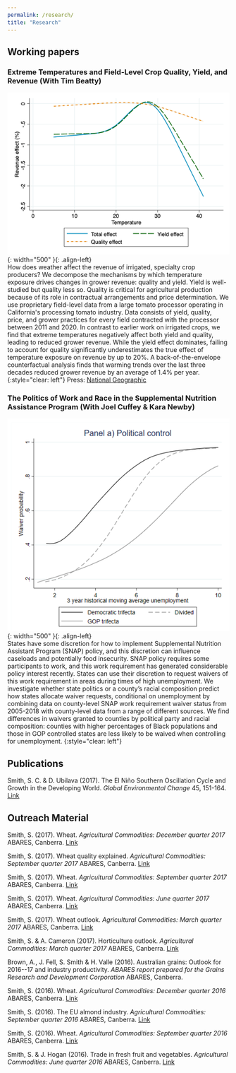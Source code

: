 ```yaml
---
permalink: /research/
title: "Research"
---
```


## Working papers

### Extreme Temperatures and Field-Level Crop Quality, Yield, and Revenue (With Tim Beatty)
![](../assets/Quality.png){: width="500" }{: .align-left}  
How does weather affect the revenue of irrigated, specialty crop producers? We decompose the mechanisms by which temperature exposure drives changes in grower revenue: quality and yield. Yield is well-studied but quality less so. Quality is critical for agricultural production because of its role in contractual arrangements and price determination. We use proprietary field-level data from a large tomato processor operating in California's processing tomato industry. Data consists of yield, quality, price, and grower practices for every field contracted with the processor between 2011 and 2020. In contrast to earlier work on irrigated crops, we find that extreme temperatures negatively affect both yield and quality, leading to reduced grower revenue. While the yield effect dominates, failing to account for quality significantly underestimates the true effect of temperature exposure on revenue by up to 20%. A back-of-the-envelope counterfactual analysis finds that warming trends over the last three decades reduced grower revenue by an average of 1.4% per year.
{:style="clear: left"}
Press: [National Geographic](https://www.nationalgeographic.com/environment/article/climate-change-is-coming-for-your-pizza-sauce)

### The Politics of Work and Race in the Supplemental Nutrition Assistance Program (With Joel Cuffey & Kara Newby)
![](../assets/SNAP.png){: width="500" }{: .align-left}  
States have some discretion for how to implement Supplemental Nutrition Assistant Program (SNAP) policy, and this discretion can influence caseloads and potentially food insecurity. SNAP policy requires some participants to work, and this work requirement has generated considerable policy interest recently. States can use their discretion to request waivers of this work requirement in areas during times of high unemployment. We investigate whether state politics or a county’s racial composition predict how states allocate waiver requests, conditional on unemployment by combining data on county-level SNAP work requirement waiver status from 2005-2018 with county-level data from a range of different sources. We find differences in waivers granted to counties by political party and racial composition: counties with higher percentages of Black populations and those in GOP controlled states are less likely to be waived when controlling for unemployment.
{:style="clear: left"}

## Publications

Smith, S. C. & D. Ubilava (2017). The El Ni&ntilde;o Southern Oscillation Cycle and Growth in the Developing World. <em>Global Environmental Change</em> 45, 151-164. [Link](https://www.sciencedirect.com/science/article/pii/S0959378017300432)

## Outreach Material

Smith, S. (2017). Wheat. <em>Agricultural Commodities: December quarter 2017</em> ABARES, Canberra. [Link](https://www.awe.gov.au/abares/research-topics/agricultural-outlook/previous-reports)

Smith, S. (2017). Wheat quality explained. <em>Agricultural Commodities: September quarter 2017</em> ABARES, Canberra. [Link](https://www.awe.gov.au/abares/research-topics/agricultural-outlook/previous-reports)

Smith, S. (2017). Wheat. <em>Agricultural Commodities: September quarter 2017</em> ABARES, Canberra. [Link](https://www.awe.gov.au/abares/research-topics/agricultural-outlook/previous-reports)

Smith, S. (2017). Wheat. <em>Agricultural Commodities: June quarter 2017</em> ABARES, Canberra. [Link](https://www.awe.gov.au/abares/research-topics/agricultural-outlook/previous-reports)

Smith, S. (2017). Wheat outlook. <em>Agricultural Commodities: March quarter 2017</em> ABARES, Canberra. [Link](https://www.awe.gov.au/abares/research-topics/agricultural-outlook/previous-reports)

Smith, S. & A. Cameron (2017). Horticulture outlook. <em>Agricultural Commodities: March quarter 2017</em> ABARES, Canberra. [Link](https://www.awe.gov.au/abares/research-topics/agricultural-outlook/previous-reports)

Brown, A., J. Fell, S. Smith & H. Valle (2016). Australian grains: Outlook for 2016--17 and industry productivity. <em>ABARES report prepared for the Grains Research and Development Corporation</em> ABARES, Canberra.

Smith, S. (2016). Wheat. <em>Agricultural Commodities: December quarter 2016</em> ABARES, Canberra. [Link](https://www.awe.gov.au/abares/research-topics/agricultural-outlook/previous-reports)

Smith, S. (2016). The EU almond industry. <em>Agricultural Commodities: September quarter 2016</em> ABARES, Canberra. [Link](https://www.awe.gov.au/abares/research-topics/agricultural-outlook/previous-reports)

Smith, S. (2016). Wheat. <em>Agricultural Commodities: September quarter 2016</em> ABARES, Canberra. [Link](https://www.awe.gov.au/abares/research-topics/agricultural-outlook/previous-reports)

Smith, S. & J. Hogan (2016). Trade in fresh fruit and vegetables. <em>Agricultural Commodities: June quarter 2016</em> ABARES, Canberra. [Link](https://www.awe.gov.au/abares/research-topics/agricultural-outlook/previous-reports)
